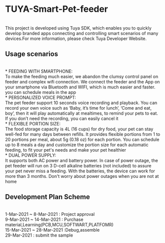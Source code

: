 # TUYA-Smart-Pet-feeder
<br>
This project is developed using Tuya SDK, which enables you to quickly develop branded apps connecting and controlling smart scenarios of many devices.For more information, please check Tuya Developer Website.
<br>

## Usage scenarios
<br>
* FEEDING WITH SMARTPHONE: <br>
To make the feeding much easier, we abandon the clumsy control panel on feeder and complex wifi connection. We connect the feeder and the App on your smartphone via Bluetooth and WIFI, which is much easier and faster. you can schedule meals in the  app 
<br>
* PERSONALIZED VOICE PROMPT: <br>
The pet feeder support 10 seconds voice recording and playback. You can record your own voice such as ‘Baby, it’s time for lunch’, ‘Come and eat, boy’, then it will play automatically at mealtimes, to remind your pets to eat. If you don’t need the recording, you can easily cancel it 
<br>
* FLEXIBLE PORTION SIZE: <br>
The food storage capacity is 4L (16 cups) for dry food, your pet can stay well-fed for many days between refills. It provides flexible portions from 1 to 20 portions per meal, about 5g (0.18 oz) for each portion. You can schedule up to 8 meals a day and customize the portion size for each automatic feeding, to fit your pet's needs and make your pet healthier
<br>
* DUAL POWER SUPPLY: <br>
It supports both AC power and battery power. In case of power outage, the pet feeder will run on 3 D-cell alkaline batteries (not included) to assure your pet never miss a feeding. With the batteries, the device can work for more than 3 months. Don't worry about power outages when you are not at home
<br>

## Development Plan Scheme 
<br>
1-Mar-2021 ~ 8-Mar-2021 : Project approval <br>
9-Mar-2021 ~ 14-Mar-2021 : Purchase material,Learning(PCB,MCU,SOFTWART,PLATFOMR) <br>
15-Mar-2021 ~ 28-Mar-2021 :Debug,assemble <br>
29-Mar-2021 : submit the sample <br>
